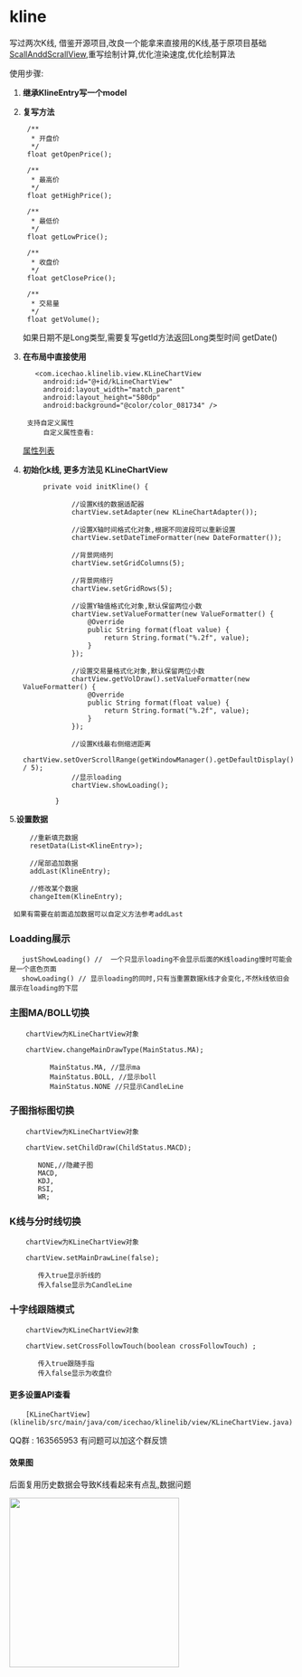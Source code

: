 # kline
写过两次K线, 借鉴开源项目,改良一个能拿来直接用的K线,基于原项目基础[ScallAnddScrallView](https://github.com/tifezh/KChartView),重写绘制计算,优化渲染速度,优化绘制算法


使用步骤: 

1. <b>继承KlineEntry写一个model</b>
2. <b>复写方法</b>

        /**
         * 开盘价
         */
        float getOpenPrice();

        /**
         * 最高价
         */
        float getHighPrice();

        /**
         * 最低价
         */
        float getLowPrice();

        /**
         * 收盘价
         */
        float getClosePrice();

        /**
         * 交易量
         */
        float getVolume();
     如果日期不是Long类型,需要复写getId方法返回Long类型时间
        getDate()
        
        
3. <b>在布局中直接使用</b>

          <com.icechao.klinelib.view.KLineChartView
            android:id="@+id/kLineChartView"
            android:layout_width="match_parent"
            android:layout_height="580dp"
            android:background="@color/color_081734" />

        支持自定义属性
            自定义属性查看:

      [属性列表](https://github.com/icechao/KlineChart/blob/master/klinelib/src/main/res/values/attrs.xml)

4. <b>初始化k线,   更多方法见 KLineChartView</b>

            private void initKline() {
            
                   //设置K线的数据适配器
                   chartView.setAdapter(new KLineChartAdapter());
                   
                   //设置X轴时间格式化对象,根据不同波段可以重新设置
                   chartView.setDateTimeFormatter(new DateFormatter());
                   
                   //背景网络列
                   chartView.setGridColumns(5);
                   
                   //背景网络行
                   chartView.setGridRows(5);
                   
                   //设置Y轴值格式化对象,默认保留两位小数
                   chartView.setValueFormatter(new ValueFormatter() {
                       @Override
                       public String format(float value) {
                           return String.format("%.2f", value);
                       }
                   });
                   
                   //设置交易量格式化对象,默认保留两位小数
                   chartView.getVolDraw().setValueFormatter(new ValueFormatter() {
                       @Override
                       public String format(float value) {
                           return String.format("%.2f", value);
                       }
                   });
                   
                   //设置K线最右侧缩进距离
                   chartView.setOverScrollRange(getWindowManager().getDefaultDisplay().getWidth() / 5);
                   //显示loading
                   chartView.showLoading();
                   
               }
5.<b>设置数据</b>

         //重新填充数据
         resetData(List<KlineEntry>);
         
         //尾部追加数据 
         addLast(KlineEntry);
         
         //修改某个数据 
         changeItem(KlineEntry);
         
     如果有需要在前面追加数据可以自定义方法参考addLast


### Loadding展示

       justShowLoading() //  一个只显示loading不会显示后面的K线loading慢时可能会是一个底色页面
       showLoading() // 显示loading的同时,只有当重置数据k线才会变化,不然k线依旧会展示在loading的下层

### 主图MA/BOLL切换
        
        chartView为KLineChartView对象
        
        chartView.changeMainDrawType(MainStatus.MA);
            
              MainStatus.MA, //显示ma
              MainStatus.BOLL, //显示boll
              MainStatus.NONE //只显示CandleLine

### 子图指标图切换

        chartView为KLineChartView对象
        
        chartView.setChildDraw(ChildStatus.MACD);
        
           NONE,//隐藏子图
           MACD,
           KDJ, 
           RSI, 
           WR;
           
### K线与分时线切换

        chartView为KLineChartView对象
        
        chartView.setMainDrawLine(false);
        
           传入true显示折线的
           传入false显示为CandleLine 
           
### 十字线跟随模式

        chartView为KLineChartView对象
        
        chartView.setCrossFollowTouch(boolean crossFollowTouch) ;
        
           传入true跟随手指
           传入false显示为收盘价


#### 更多设置API查看
        [KLineChartView](klinelib/src/main/java/com/icechao/klinelib/view/KLineChartView.java)

  
  
 QQ群 :  163565953
 有问题可以加这个群反馈
  
#### 效果图
后面复用历史数据会导致K线看起来有点乱,数据问题



<img src="https://github.com/icechao/KlineChart/blob/master/7i7by-qncwl.gif" width="300" hegiht="500" align=center />




